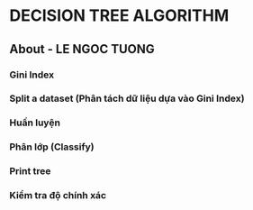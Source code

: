 # DECISION TREE ALGORITHM

## About - LE NGOC TUONG

### Gini Index
### Split a dataset (Phân tách dữ liệu dựa vào Gini Index)
### Huấn luyện
### Phân lớp (Classify)
### Print tree
### Kiểm tra độ chính xác